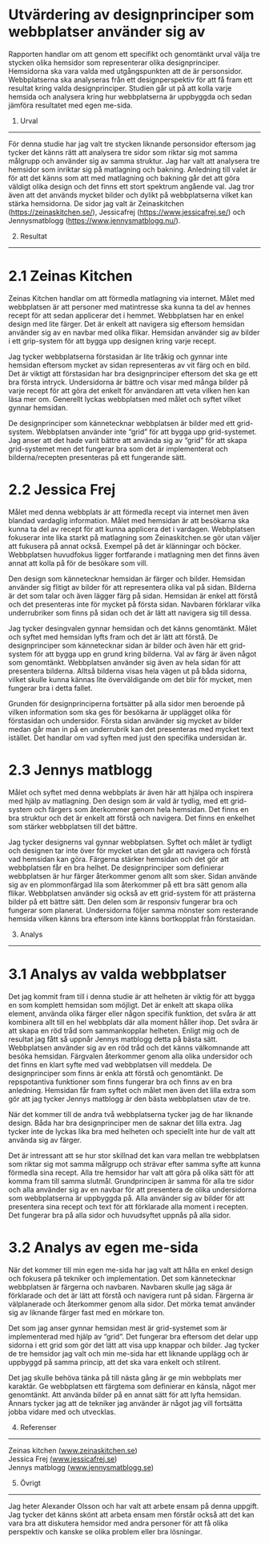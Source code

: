 Utvärdering av designprinciper som webbplatser använder sig av
=======================

Rapporten handlar om att genom ett specifikt och genomtänkt urval välja tre stycken olika hemsidor som representerar olika designprinciper. Hemsidorna ska vara valda med utgångspunkten att de är personsidor. Webbplatserna ska analyseras från ett designperspektiv för att få fram ett resultat kring valda designprinciper. Studien går ut på att kolla varje hemsida och analysera kring hur webbplatserna är uppbyggda och sedan jämföra resultatet med egen me-sida.

1. Urval
-----------------------

För denna studie har jag valt tre stycken liknande personsidor eftersom jag tycker det känns rätt att analysera tre sidor som riktar sig mot samma målgrupp och använder sig av samma struktur. Jag har valt att analysera tre hemsidor som inriktar sig på matlagning och bakning. Anledning till valet är för att det känns som att med matlagning och bakning går det att göra väldigt olika design och det finns ett stort spektrum angående val. Jag tror även att det används mycket bilder och dylikt på webbplatserna vilket kan stärka hemsidorna. De sidor jag valt är Zeinaskitchen (https://zeinaskitchen.se/), Jessicafrej (https://www.jessicafrej.se/) och Jennysmatblogg (https://www.jennysmatblogg.nu/).

2. Resultat
-----------------------

<h1 class="watch-title">2.1 Zeinas Kitchen</h1>

Zeinas Kitchen handlar om att förmedla matlagning via internet. Målet med webbplatsen är att personer med matintresse ska kunna ta del av hennes recept för att sedan applicerar det i hemmet. Webbplatsen har en enkel design med lite färger. Det är enkelt att navigera sig eftersom hemsidan använder sig av en navbar med olika flikar. Hemsidan använder sig av bilder i ett grip-system för att bygga upp designen kring varje recept.

Jag tycker webbplatserna förstasidan är lite tråkig och gynnar inte hemsidan eftersom mycket av sidan representeras av vit färg och en bild. Det är viktigt att förstasidan har bra designprinciper eftersom det ska ge ett bra första intryck. Undersidorna är bättre och visar med många bilder på varje recept för att göra det enkelt för användaren att veta vilken hen kan läsa mer om. Generellt lyckas webbplatsen med målet och syftet vilket gynnar hemsidan. 

De designprinciper som kännetecknar webbplatsen är bilder med ett grid-system. Webbplatsen använder inte “grid” för att bygga upp grid-systemet. Jag anser att det hade varit bättre att använda sig av “grid” för att skapa grid-systemet men det fungerar bra som det är implementerat och bilderna/recepten presenteras på ett fungerande sätt.


<h1 class="watch-title">2.2 Jessica Frej</h1>

Målet med denna webbplats är att förmedla recept via internet men även blandad vardaglig information. Målet med hemsidan är att besökarna ska kunna ta del av recept för att kunna applicera det i vardagen. Webbplatsen fokuserar inte lika starkt på matlagning som Zeinaskitchen.se gör utan väljer att fukusera på annat också. Exempel på det är klänningar och böcker. Webbplatsen huvudfokus ligger fortfarande i matlagning men det finns även annat att kolla på för de besökare som vill.

Den design som kännetecknar hemsidan är färger och bilder. Hemsidan använder sig flitigt av bilder för att representera olika val på sidan. Bilderna är det som talar och även lägger färg på sidan. Hemsidan är enkel att förstå och det presenteras inte för mycket på första sidan. Navbaren förklarar vilka underrubriker som finns på sidan och det är lätt att navigera sig till dessa. 

Jag tycker desingvalen gynnar hemsidan och det känns genomtänkt. Målet och syftet med hemsidan lyfts fram och det är lätt att förstå. De designprinciper som kännetecknar sidan är bilder och även här ett grid-system för att bygga upp en grund kring bilderna. Val av färg är även något som genomtänkt. Webbplatsen använder sig även av hela sidan för att presentera bilderna. Alltså bilderna visas hela vägen ut på båda sidorna, vilket skulle kunna kännas lite överväldigande om det blir för mycket, men fungerar bra i detta fallet.

Grunden för designprinciperna fortsätter på alla sidor men beroende på vilken information som ska ges för besökarna är upplägget olika för förstasidan och undersidor. Första sidan använder sig mycket av bilder medan går man in på en underrubrik kan det presenteras med mycket text istället. Det handlar om vad syften med just den specifika undersidan är.


<h1 class="watch-title">2.3 Jennys matblogg</h1>

Målet och syftet med denna webbplats är även här att hjälpa och inspirera med hjälp av matlagning. Den design som är vald är tydlig, med ett grid-system och färgers som återkommer genom hela hemsidan. Det finns en bra struktur och det är enkelt att förstå och navigera. Det finns en enkelhet som stärker webbplatsen till det bättre.

Jag tycker designerns val gynnar webbplatsen. Syftet och målet är tydligt och designen tar inte över för mycket utan det går att navigera och förstå vad hemsidan kan göra. Färgerna stärker hemsidan och det gör att webbplatsen får en bra helhet. De designprinciper som definierar webbplatsen är hur färger återkommer genom allt som sker. Sidan använde sig av en plommonfärgad lila som återkommer på ett bra sätt genom alla flikar. Webbplatsen använder sig också av ett grid-system för att prästerna bilder på ett bättre sätt. Den delen som är responsiv fungerar bra och fungerar som planerat. Undersidorna följer samma mönster som resterande hemsida vilken känns bra eftersom inte känns bortkopplat från förstasidan.

3. Analys
-----------------------
<h1 class="watch-title">3.1 Analys av valda webbplatser</h1>

Det jag kommit fram till i denna studie är att helheten är viktig för att bygga en som komplett hemsidan som möjligt. Det är enkelt att skapa olika element, använda olika färger eller någon specifik funktion, det svåra är att kombinera allt till en hel webbplats där alla moment håller ihop. Det svåra är att skapa en röd tråd som sammankopplar helheten. Enligt mig och de resultat jag fått så uppnår Jennys matblogg detta på bästa sätt. Webbplatsen använder sig av en röd tråd och det känns välkomnande att besöka hemsidan. Färgvalen återkommer genom alla olika undersidor och det finns en klart syfte med vad webbplatsen vill meddela. De designprinciper som finns är enkla att förstå och genomtänkt. De repspotantiva funktioner som finns fungerar bra och finns av en bra anledning. Hemsidan får fram syftet och målet men även det lilla extra som gör att jag tycker Jennys matblogg är den bästa webbplatsen utav de tre. 

När det kommer till de andra två webbplatserna tycker jag de har liknande design. Båda har bra designprinciper men de saknar det lilla extra. Jag tycker inte de lyckas lika bra med helheten och speciellt inte hur de valt att använda sig av färger.

Det är intressant att se hur stor skillnad det kan vara mellan tre webbplatsen som riktar sig mot samma målgrupp och strävar efter samma syfte att kunna förmedla sina recept. Alla tre hemsidor har valt att göra på olika sätt för att komma fram till samma slutmål. Grundprincipen är samma för alla tre sidor och alla använder sig av en navbar för att presentera de olika undersidorna som webbplatserna är uppbyggda på. Alla använder sig av bilder för att presentera sina recept och text för att förklarade alla moment i recepten. Det fungerar bra på alla sidor och huvudsyftet uppnås på alla sidor.

<h1 class="watch-title">3.2 Analys av egen me-sida</h1>

När det kommer till min egen me-sida har jag valt att hålla en enkel design och fokusera på tekniker och implementation. Det som kännetecknar webbplatsen är färgerna och navbaren. Navbaren skulle jag säga är förklarade och det är lätt att förstå och navigera runt på sidan. Färgerna är välplanerade och återkommer genom alla sidor. Det mörka temat använder sig av liknande färger fast med en mörkare ton.

Det som jag anser gynnar hemsidan mest är grid-systemet som är implementerad med hjälp av “grid”. Det fungerar bra eftersom det delar upp sidorna i ett grid som gör det lätt att visa upp knappar och bilder. Jag tycker de tre hemsidor jag valt och min me-sida har ett liknande upplägg och är uppbyggd på samma princip, att det ska vara enkelt och stilrent.

Det jag skulle behöva tänka på till nästa gång är ge min webbplats mer karaktär. Ge webbplatsen ett färgtema som definierar en känsla, något mer genomtänkt. Att använda bilder på en annat sätt för att lyfta hemsidan. Annars tycker jag att de tekniker jag använder är något jag vill fortsätta jobba vidare med och utvecklas.


4. Referenser
-----------------------

<a>Zeinas kitchen</a> <a class="ref-link" href="https://zeinaskitchen.se/">(www.zeinaskitchen.se)</a><br>
<a>Jessica Frej</a> <a class="ref-link" href="https://www.jessicafrej.se/">(www.jessicafrej.se)</a><br>
<a>Jennys matblogg</a> <a class="ref-link" href="https://www.jennysmatblogg.nu/">(www.jennysmatblogg.se)</a><br>

5. Övrigt
-----------------------

Jag heter Alexander Olsson och har valt att arbete ensam på denna uppgift. Jag tycker det känns skönt att arbeta ensam men förstår också att det kan vara bra att diskutera hemsidor med andra personer för att få olika perspektiv och kanske se olika problem eller bra lösningar.
